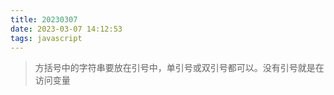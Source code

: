 ```yaml
---
title: 20230307
date: 2023-03-07 14:12:53
tags: javascript
---
```


>方括号中的字符串要放在引号中，单引号或双引号都可以。没有引号就是在访问变量 

